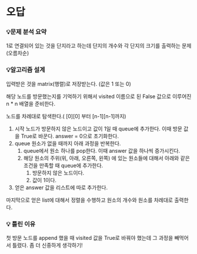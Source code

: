 # 오답
### 💡**문제 분석 요약**
1로 연결되어 있는 것을 단지라고 하는데 단지의 개수와 각 단지의 크기를 출력하는 문제 (오름차순) 

### 💡**알고리즘 설계**

입력받은 것을 matrix(행렬)로 저장받는다. (값은 1 또는 0) 

해당 노드를 방문했는지를 기억하기 위해서 visited 이름으로 된 False 값으로 이루어진 n * n 배열을 준비한다. 

노드를 차례대로 탐색한다.( [0][0] 부터 [n-1][n-1]까지)

1. 시작 노드가 방문하지 않은 노드이고 값이 1일 때 queue에 추가한다. 이때 방문 값을 True로 바꾼다. 
answer = 0으로 초기화한다. 
2. queue 원소가 없을 때까지 아래 과정을 반복한다. 
    1. queue에서 원소 하나를 pop한다. 이때 answer 값을 하나씩 증가시킨다.
    2. 해당 원소의 주위(위, 아래, 오른쪽, 왼쪽) 에 있는 원소들에 대해서 아래와 같은 조건을 만족할 때 queue에 추가한다. 
        1. 방문하지 않은 노드이다. 
        2. 값이 1이다. 
3. 얻은 answer 값을 리스트에 따로 추가한다. 

마지막으로 얻은 list에 대해서 정렬을 수행하고 원소의 개수와 원소를 차례대로 출력한다. 


### 💡 틀린 이유

첫 방문 노드를 append 했을 때 visited 값을 True로 바꿔야 했는데 그 과정을 빼먹어서 틀렸다.  좀 더 신중하게 생각하기!
